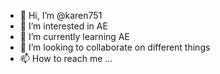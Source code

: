 - 👋 Hi, I’m @karen751
- 👀 I’m interested in AE
- 🌱 I’m currently learning AE
- 💞️ I’m looking to collaborate on different things
- 📫 How to reach me ...

<!---
karen751/karen751 is a ✨ special ✨ repository because its `README.md` (this file) appears on your GitHub profile.
You can click the Preview link to take a look at your changes.
--->
